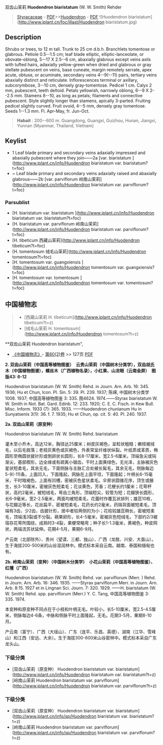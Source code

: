 双齿山茉莉 **Huodendron biaristatum** (W. W. Smith) Rehder

> [Styracaceae](http://www.iplant.cn/info/Styracaceae?t=foc) - [PDF](http://www.iplant.cn/foc/pdf/Styracaceae.pdf)>>[Huodendron](http://www.iplant.cn/info/Huodendron?t=foc) - [PDF](http://www.iplant.cn/foc/pdf/Huodendron.pdf)
![Huodendron biaristatum](http://www.iplant.cn/foc/illast/Huodendron biaristatum.jpg)

## Description

Shrubs or trees, to 12 m tall. Trunk to 25 cm d.b.h. Branchlets tomentose or glabrous. Petiole 0.5--1.5 cm; leaf blade elliptic, elliptic-lanceolate, or obovate-oblong, 5--17 X 2.5--6 cm, abaxially glabrous except veins axils with tufted hairs, adaxially yellow-green when dried and glabrous or gray stellate pubescent on veins, base cuneate, margin remotely serrate, apex acute, obtuse, or acuminate, secondary veins 4--9(--11) pairs, tertiary veins abaxially distinct and reticulate. Inflorescences terminal or axillary, subcorymbose, 3--10 cm, densely gray-tomentose. Pedicel 1 cm. Calyx 2 mm, pubescent, teeth deltoid. Petals yellowish, narrowly oblong, 6--9 X 2--2.5 mm. Stamens 8--10, as long as petals; filaments and connective pubescent. Style slightly longer than stamens, apically 3-parted. Fruiting pedicel slightly curved. Fruit ovoid, 4--5 mm, densely gray tomentose. Seeds 1--1.3 mm. Fl. Apr-May, fr. Jun-Oct.


> **Habait** : 
>200--600 m. Guangdong, Guangxi, Guizhou, Hunan, Jiangxi, Yunnan [Myanmar, Thailand, Vietnam]


## Keylist

* 1 Leaf blade primary and secondary veins adaxially impressed and abaxially pubescent where they join——2a  [var. biaristatum ](http://www.iplant.cn/info/Huodendron biaristatum var. biaristatum?t=foc)
* ~ Leaf blade primary and secondary veins adaxially raised and abaxially glabrous——2b  [var. parviflorum 岭南山茉莉](http://www.iplant.cn/info/Huodendron biaristatum var. parviflorum?t=foc)



### Parsublist

* [H.  biaristatum var. biaristatum  ](http://www.iplant.cn/info/Huodendron biaristatum var. biaristatum?t=foc)
* [H.  biaristatum var. parviflorum  岭南山茉莉](http://www.iplant.cn/info/Huodendron biaristatum var. parviflorum?t=foc)
* [H.  tibeticum  西藏山茉莉](http://www.iplant.cn/info/Huodendron tibeticum?t=foc)
* [H.  tomentosum  绒毛山茉莉](http://www.iplant.cn/info/Huodendron tomentosum?t=foc)
* [H.  tomentosum var. guangxiensis  ](http://www.iplant.cn/info/Huodendron tomentosum var. guangxiensis?t=foc)
* [H.  tomentosum var. tomentosum  ](http://www.iplant.cn/info/Huodendron tomentosum var. tomentosum?t=foc)

## 中国植物志

> * [西藏山茉莉  H.  tibeticum](http://www.iplant.cn/info/Huodendron tibeticum?t=z)
> * [绒毛山茉莉  H.  tomentosum](http://www.iplant.cn/info/Huodendron tomentosum?t=z)


**双齿山茉莉 Huodendron biaristatum",



* [《中国植物志》](http://www.iplant.cn/frps)- [第60(2)卷](http://www.iplant.cn/frps/vol/60(2)) >> 127页 [PDF](http://www.iplant.cn/frps/pdf/60(2)/127.PDF)


**2. 双齿山茉莉（中国高等植物图鉴）　云贵山茉莉（中国树木分类学），双齿胡氏木（中国植物图谱），螺丝木（广西植物名录），小红果、山龙眼（云南金屏）　图版43: 6-12**

Huodendron biaristatum (W. W. Smith) Rehd. in Journ. Arn. Arb. 16: 345. 1936; Hu et Chun, Icon. Pl. Sin. 5: 39. Pl. 239. 1937; 陈嵘, 中国树木分类学 1008. 1937; 中国高等植物图鉴 3: 335. 图4624. 1974.——Styrax biaristatum W. W. Smith in Not. Bat. Gard. Edinb. 12: 233. 1920; C. E. C. Fisch. in Kew Bull. Misc. Inform. 1933 (7): 365. 1933. ——Huodendron chunianum Hu in Sunyatsenis 3(1): 36. f. 7. 1935; Hu et Chun, op. cit. 5: 40. Pl. 240. 1937.

**2a. 双齿山茉莉（原变种）**

Huodendron biaristatum (W. W. Smith) Rehd. biaristatum

灌木至小乔木，高达12米，胸径达25厘米；树皮灰褐色，呈粒状粗糙；嫩枝被绒毛，以后毛脱落；老枝灰黄色或灰褐色，外表常呈纤维状纵裂。叶纸质或革质，椭圆形至椭圆状披针形或倒卵状长圆形，长8-17厘米，宽2.5-6厘米，顶端急尖或钝渐尖，基部楔形，边全缘或有疏离小锯齿，干时上面黄绿色，无光泽，主脉被灰色星状短柔毛，其余无毛，下面侧脉与主脉汇合处被长髯毛，其余无毛，侧脉每边5-9(-11)条，上面凹入，下面隆起，网脉在上面平坦，下面隆起；叶柄长6-15毫米，干时暗褐色，上面有凹槽，密被灰色星状柔毛。伞房状圆锥花序，顶生或腋生，长3-10厘米，密被灰色短柔毛；花淡黄色，芳香；花梗长约1厘米；花萼杯状，高约2毫米，被短绒毛，萼齿三角形，顶端短尖，较管为短；花瓣狭长圆形，长6-9毫米，宽2-2.5毫米，两面均被短柔毛，花蕾时作覆瓦状排列；雄蕊10枚，与花瓣近等长，花丝扁平，密被短柔毛，花药长约2毫米，药隔背面被短柔毛，顶端有3齿，少2齿，齿披针形，居中者较两侧的为小；花柱较雄蕊稍长，密被短柔毛，顶端浅3裂或不分裂。蒴果卵形，长4-5毫米，密被灰色短绒毛，下部约2/3被宿存花萼所围绕，成熟时3-4裂，果梗常略弯；种子长1-1.3毫米，黄褐色，种皮网状，两端流苏状延伸。花期4-5月，果期6-9月。

产云南（北部除外）、贵州（望谟、三都、独山）、广西（龙胜、兴安、大苗山）。生于海拔200-500米的山谷湿润林中。模式标本采自云南。越南、泰国和缅甸也有。

**2b. 岭南山茉莉（变种）（中国树木分类学）　小花山茉莉（中国高等植物图鉴）、红檀（广西）**

Huodendron biaristatum (W. W. Smith) Rehd. var. parviflorum (Merr. ) Rehd. in Journ. Arn. Arb. 16: 346. 1935. ——Styrax parviflorum Merr. in Journ. Arn. Arb. 8:15. 1927 et in Lingnan Sci. Journ. 7: 320. 1929. ——H. biaristatum (W. W. Smith) Rehd. spp. parviflorum (Merr.) Y. C. Tang, 中国高等植物图鉴 3: 335. 1974.

本变种和原变种不同点在于小枝和叶柄无毛。叶较小，长5-10厘米，宽2.5-4.5厘米，侧脉每边4-6条，中脉和侧脉干时上面隆起，无毛。花期3-5月，果期8-10月。

产云南（富宁）、广西（大瑶山）、广东（连平、乐昌、英德）、湖南（江华、雪峰山）和江西（安远、大余）。生于海拔300-600米山谷密林中。模式标本采自广东龙头山。

### 下级分类
* [双齿山茉莉（原变种）  Huodendron biaristatum var. biaristatum](http://www.iplant.cn/info/Huodendron biaristatum var. biaristatum?t=z)
* [岭南山茉莉  Huodendron biaristatum var. parviflorum](http://www.iplant.cn/info/Huodendron biaristatum var. parviflorum?t=z)

### 下级分类
* [双齿山茉莉（原变种）  Huodendron biaristatum var. biaristatum](http://www.iplant.cn/info/sp/Huodendron biaristatum var. biaristatum?t=z)
* [岭南山茉莉  Huodendron biaristatum var. parviflorum](http://www.iplant.cn/info/sp/Huodendron biaristatum var. parviflorum?t=z)
